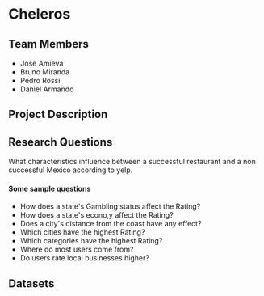 <h1> Cheleros </h1>

<h2>Team Members</h2>
<ul>
  <li>Jose Amieva</li>
  <li>Bruno Miranda</li>
  <li>Pedro Rossi</li>
  <li>Daniel Armando</li>
</ul>



<h2> Project Description </h2>
<p></p>

<h2> Research Questions </h2>
<p> What characteristics influence between a successful restaurant and a non successful Mexico according to yelp.</p>

<h4>Some sample questions</h4>
<ul>
  <li>How does a state's Gambling status affect the Rating?</li>
  <li>How does a state's econo,y affect the Rating?</li>
  <li>Does a city's distance from the coast have any effect?</li>
  <li>Which cities have the highest Rating?</li>
  <li>Which categories have the highest Rating?</li>
  <li>Where do most users come from?</li>
  <li>Do users rate local businesses higher?</li>
</ul>

<h2> Datasets </h2>
